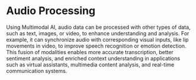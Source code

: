 # Audio Processing

Using Multimodal AI, audio data can be processed with other types of data, such as text, images, or video, to enhance understanding and analysis. For example, it can synchronize audio with corresponding visual inputs, like lip movements in video, to improve speech recognition or emotion detection. This fusion of modalities enables more accurate transcription, better sentiment analysis, and enriched context understanding in applications such as virtual assistants, multimedia content analysis, and real-time communication systems.